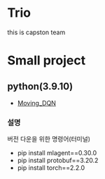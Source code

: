 # Trio
this is capston team


# Small project

## python(3.9.10)

- [Moving_DQN](MovingFighting_DQN.py)

### 설명

버전 다운을 위한 명령어(터미널)
- pip install mlagent==0.30.0
- pip install protobuf==3.20.2
- pip install torch==2.2.0
  

